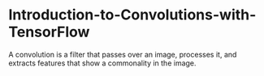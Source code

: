 # Introduction-to-Convolutions-with-TensorFlow
A convolution is a filter that passes over an image, processes it, and extracts features that show a commonality in the image. 
